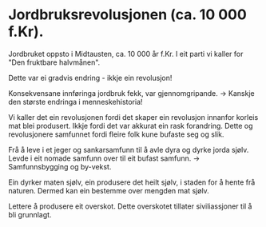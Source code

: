 # Jordbruksrevolusjonen  (ca. 10 000 f.Kr).

Jordbruket oppsto i Midtausten, ca. 10 000 år f.Kr.
I eit parti vi kaller for "Den fruktbare halvmånen".

Dette var ei gradvis endring - ikkje ein revolusjon!

Konsekvensane innføringa jordbruk fekk, var gjennomgripande. 
$\rightarrow$ Kanskje den største endringa i menneskehistoria!

Vi kaller det ein revolusjonen fordi det skaper ein revolusjon innanfor korleis mat blei produsert. Ikkje fordi det var akkurat ein rask forandring. Dette og revolusjonere samfunnet fordi fleire folk kune bufaste seg og slik.

Frå å leve i et jeger og sankarsamfunn til å avle dyra og dyrke jorda sjølv.
Levde i eit nomade samfunn over til eit bufast samfunn.
$\rightarrow$ Samfunnsbygging og by-vekst.

Ein dyrker maten sjølv, ein produsere det heilt sjølv, i staden for å hente frå naturen. Dermed kan ein bestemme over mengden mat sjølv.

Lettere å produsere eit overskot. 
Dette overskotet tillater siviliassjoner til å bli grunnlagt.


